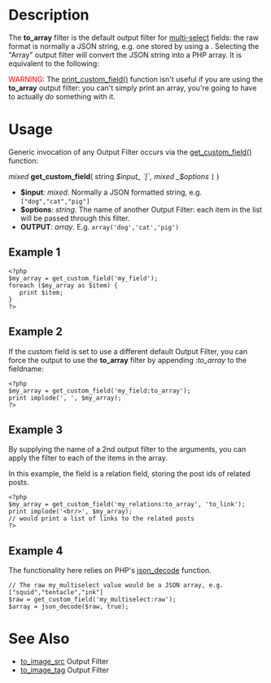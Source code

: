 

# Description #

The **to\_array** filter is the default output filter for [multi-select](MultiSelect.md) fields: the raw format is normally a JSON string, e.g. one stored by using a .  Selecting the "Array" output filter will convert the JSON string into a PHP array.  It is equivalent to the following:

<font color='red'>WARNING</font>: The [print\_custom\_field()](TemplateFunctions#print_custom_field.md) function isn't useful if you are using the **to\_array** output filter: you can't simply print an array, you're going to have to actually _do_ something with it.

# Usage #

Generic invocation of any Output Filter occurs via the [get\_custom\_field()](TemplateFunctions#get_custom_field.md) function:

_mixed_ **get\_custom\_field**( string _$input_ `[`, mixed _$options_ `]` )

  * **$input**: _mixed_.  Normally a JSON formatted string, e.g. `["dog","cat","pig"]`
  * **$options**: _string_. The name of another Output Filter: each item in the list will be passed through this filter.
  * **OUTPUT**: _array_. E.g. `array('dog','cat','pig')`

## Example 1 ##
```
<?php
$my_array = get_custom_field('my_field');
foreach ($my_array as $item) {
   print $item;
}
?>
```

## Example 2 ##

If the custom field is set to use a different default Output Filter, you can force the output to use the **to\_array** filter by appending _:to\_array_ to the fieldname:

```
<?php
$my_array = get_custom_field('my_field:to_array');
print implode(', ', $my_array);
?>
```


## Example 3 ##

By supplying the name of a 2nd output filter to the arguments, you can apply the filter to each of the items in the array.

In this example, the field is a relation field, storing the post ids of related posts.

```
<?php
$my_array = get_custom_field('my_relations:to_array', 'to_link');
print implode('<br/>', $my_array);
// would print a list of links to the related posts
?>
```


## Example 4 ##

The functionality here relies on PHP's [json\_decode](http://php.net/manual/en/function.json-decode.php) function.

```
// The raw my_multiselect value would be a JSON array, e.g. ["squid","tentacle","ink"]
$raw = get_custom_field('my_multiselect:raw');
$array = json_decode($raw, true);
```


# See Also #

  * [to\_image\_src](to_image_src_OutputFilter.md) Output Filter
  * [to\_image\_tag](to_image_tag_OutputFilter.md) Output Filter